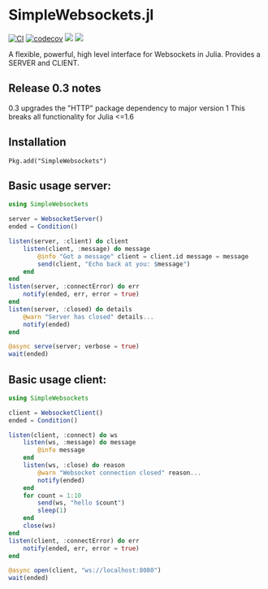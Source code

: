# SimpleWebsockets.jl 
[![CI](https://github.com/citkane/SimpleWebsockets.jl/actions/workflows/CI.yml/badge.svg?branch=master)](https://github.com/citkane/SimpleWebsockets.jl/actions/workflows/CI.yml)
[![codecov](https://codecov.io/gh/citkane/SimpleWebsockets.jl/branch/master/graph/badge.svg?token=6TDC0TA25F)](https://codecov.io/gh/citkane/SimpleWebsockets.jl)
[![](https://img.shields.io/badge/docs-stable-blue.svg)](https://citkane.github.io/SimpleWebsockets.jl/stable)
[![](https://img.shields.io/badge/docs-dev-blue.svg)](https://citkane.github.io/SimpleWebsockets.jl/dev)

A flexible, powerful, high level interface for Websockets in Julia. Provides a SERVER and CLIENT.

## Release 0.3 notes
0.3 upgrades the "HTTP" package dependency to major version 1
This breaks all functionality for Julia <=1.6

## Installation
`Pkg.add("SimpleWebsockets")`

## Basic usage server:

```julia
using SimpleWebsockets

server = WebsocketServer()
ended = Condition() 

listen(server, :client) do client
    listen(client, :message) do message
        @info "Got a message" client = client.id message = message
        send(client, "Echo back at you: $message")
    end
end
listen(server, :connectError) do err
    notify(ended, err, error = true)
end
listen(server, :closed) do details
    @warn "Server has closed" details...
    notify(ended)
end

@async serve(server; verbose = true)
wait(ended)
```
## Basic usage client:

```julia
using SimpleWebsockets

client = WebsocketClient()
ended = Condition()

listen(client, :connect) do ws
    listen(ws, :message) do message
        @info message
    end
    listen(ws, :close) do reason
        @warn "Websocket connection closed" reason...
        notify(ended)
    end
    for count = 1:10
        send(ws, "hello $count")
        sleep(1)
    end
    close(ws)
end
listen(client, :connectError) do err
    notify(ended, err, error = true)
end

@async open(client, "ws://localhost:8080")
wait(ended)
```
